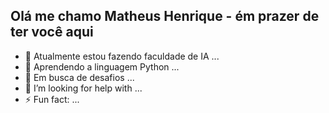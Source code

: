 ## Olá me chamo Matheus Henrique - ém prazer de ter você aqui

- 🔭 Atualmente estou fazendo faculdade de IA ...
- 🌱 Aprendendo a linguagem Python ...
- 👯 Em busca de desafios ...
- 🤔 I’m looking for help with ...
- ⚡ Fun fact: ...

